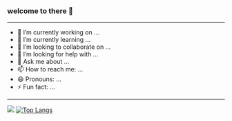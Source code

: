 ### welcome to there 👋
<hr>
<!-- **yeahCatlikefish/yeahCatlikefish** is a ✨ _special_ ✨ repository because its `README.md` (this file) appears on your GitHub profile. -->
<!-- Here are some ideas to get you started: -->

- 🔭 I’m currently working on ...
- 🌱 I’m currently learning ...
- 👯 I’m looking to collaborate on ...
- 🤔 I’m looking for help with ...
- 💬 Ask me about ...
- 📫 How to reach me: ...
- 😄 Pronouns: ...
- ⚡ Fun fact: ...





<!-- 分割线 -->
****
<!-- ![Anurag's GitHub stats](https://github-readme-stats.vercel.app/api?username=yeahCatlikefish&theme=prussian&show_icons=true) -->
![](https://github-readme-stats.vercel.app/api?username=yeahCatlikefish&theme=prussian) [![Top Langs](https://github-readme-stats.vercel.app/api/top-langs/?username=yeahCatlikefish)](https://github.com/anuraghazra/github-readme-stats)









